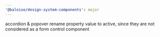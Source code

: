 ```yaml
---
'@baloise/design-system-components': major
---
```


accordion & popover rename property value to active, since they are not considered as a form control component
